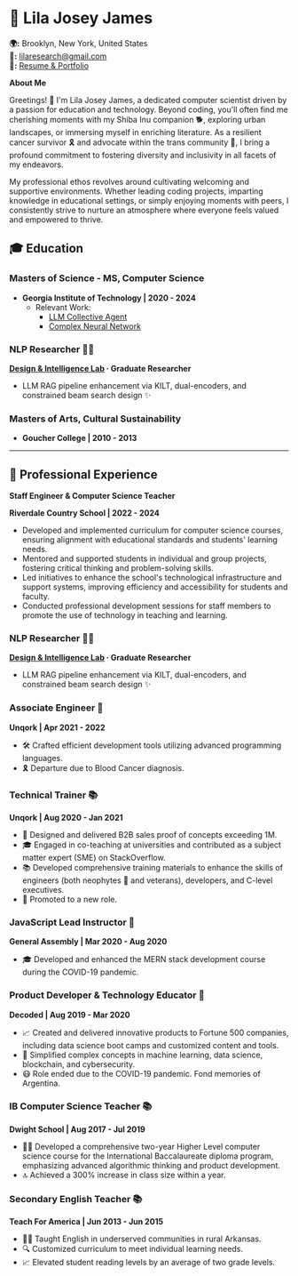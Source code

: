 # 🌟 Lila Josey James
**🌍:** Brooklyn, New York, United States  
**🚀:** lilaresearch@gmail.com  
**🎨:** [Resume & Portfolio](https://github.com/LilaShiba)


**About Me**

Greetings! 👋 I'm Lila Josey James, a dedicated computer scientist driven by a passion for education and technology. Beyond coding, you'll often find me cherishing moments with my Shiba Inu companion 🐕, exploring urban landscapes, or immersing myself in enriching literature. As a resilient cancer survivor 🎗️ and advocate within the trans community 🌈, I bring a profound commitment to fostering diversity and inclusivity in all facets of my endeavors.

My professional ethos revolves around cultivating welcoming and supportive environments. Whether leading coding projects, imparting knowledge in educational settings, or simply enjoying moments with peers, I consistently strive to nurture an atmosphere where everyone feels valued and empowered to thrive.

## 🎓 Education

### Masters of Science - MS, Computer Science
- **Georgia Institute of Technology | 2020 - 2024**
  - Relevant Work:
    - [LLM Collective Agent](https://github.com/LilaShiba/SND_Agents)
    - [Complex Neural Network](https://github.com/LilaShiba/neural_collective_network)

### NLP Researcher 🧑‍🏫
**[Design & Intelligence Lab](https://dilab.gatech.edu/) · Graduate Researcher**
- LLM RAG pipeline enhancement via KILT, dual-encoders, and constrained beam search design ✨

### Masters of Arts, Cultural Sustainability
- **Goucher College | 2010 - 2013**

--- 

## 💼 Professional Experience

**Staff Engineer & Computer Science Teacher**

**Riverdale Country School | 2022 - 2024**

- Developed and implemented curriculum for computer science courses, ensuring alignment with educational standards and students' learning needs.
- Mentored and supported students in individual and group projects, fostering critical thinking and problem-solving skills.
- Led initiatives to enhance the school's technological infrastructure and support systems, improving efficiency and accessibility for students and faculty.
- Conducted professional development sessions for staff members to promote the use of technology in teaching and learning.

### NLP Researcher 🧑‍🏫
**[Design & Intelligence Lab](https://dilab.gatech.edu/) · Graduate Researcher**
- LLM RAG pipeline enhancement via KILT, dual-encoders, and constrained beam search design ✨

### Associate Engineer 🚀
**Unqork | Apr 2021 - 2022**
- 🛠️ Crafted efficient development tools utilizing advanced programming languages.
- 🎗️ Departure due to Blood Cancer diagnosis.

### Technical Trainer 📚
**Unqork | Aug 2020 - Jan 2021**
- 🚀 Designed and delivered B2B sales proof of concepts exceeding 1M.
- 🎓 Engaged in co-teaching at universities and contributed as a subject matter expert (SME) on StackOverflow.
- 📚 Developed comprehensive training materials to enhance the skills of engineers (both neophytes 🐍 and veterans), developers, and C-level executives.
- 🥇 Promoted to a new role.

### JavaScript Lead Instructor 🌟
**General Assembly | Mar 2020 - Aug 2020**
- 🎓 Developed and enhanced the MERN stack development course during the COVID-19 pandemic.

### Product Developer & Technology Educator 🚀
**Decoded | Aug 2019 - Mar 2020**
- 📈 Created and delivered innovative products to Fortune 500 companies, including data science boot camps and customized content and tools.
- 🤖 Simplified complex concepts in machine learning, data science, blockchain, and cybersecurity.
- 😷 Role ended due to the COVID-19 pandemic. Fond memories of Argentina.

### IB Computer Science Teacher 📚
**Dwight School | Aug 2017 - Jul 2019**
- 👩‍🏫 Developed a comprehensive two-year Higher Level computer science course for the International Baccalaureate diploma program, emphasizing advanced algorithmic thinking and product development.
- 🔝 Achieved a 300% increase in class size within a year.

### Secondary English Teacher 📚
**Teach For America | Jun 2013 - Jun 2015**
- 👩‍🏫 Taught English in underserved communities in rural Arkansas.
- 🔍 Customized curriculum to meet individual learning needs.
- 📈 Elevated student reading levels by an average of two grade levels.
